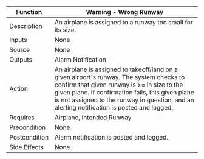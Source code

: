 | Function      | Warning - Wrong Runway |
| ------------- | ---------------------- |
| Description   | An airplane is assigned to a runway too small for its size. |
| Inputs        | None |
| Source        | None |
| Outputs       | Alarm Notification |
| Action        | An airplane is assigned to takeoff/land on a given airport's runway. The system checks to confirm that given runway is >= in size to the given plane. If confirmation fails, this given plane is not assigned to the runway in question, and an alerting notification is posted and logged. |
| Requires      | Airplane, Intended Runway |
| Precondition  | None |
| Postcondition | Alarm notification is posted and logged. |
| Side Effects  | None |
